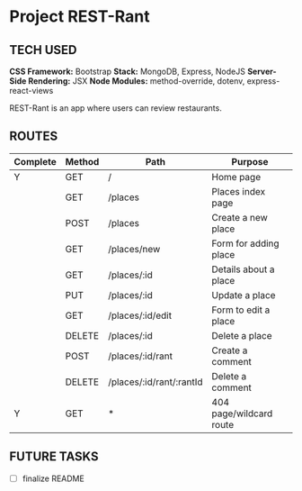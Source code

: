 # Project REST-Rant

## TECH USED
**CSS Framework:** Bootstrap
**Stack:** MongoDB, Express, NodeJS
**Server-Side Rendering:** JSX
**Node Modules:** method-override, dotenv, express-react-views

REST-Rant is an app where users can review restaurants.

## ROUTES
| Complete | Method    | Path                      |  Purpose                |
| -------- | --------- | ------------------------- | ----------------------- |
|  Y       |  GET       | /                         | Home page               |
|          | GET       | /places                   | Places index page       |
|          | POST      | /places                   | Create a new place      |
|          | GET       | /places/new               | Form for adding place   |
|          | GET       | /places/:id               | Details about a place   |
|          | PUT       | /places/:id               | Update a place          |
|          | GET       | /places/:id/edit          | Form to edit a place    |
|          | DELETE    | /places/:id               | Delete a place          |
|          | POST      | /places/:id/rant          | Create a comment        |
|          | DELETE    | /places/:id/rant/:rantId  | Delete a comment        |
|     Y    | GET       |          *                | 404 page/wildcard route |

## FUTURE TASKS
 - [ ] finalize README